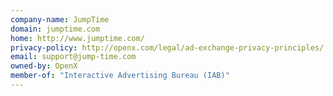 ```yaml
---
company-name: JumpTime
domain: jumptime.com
home: http://www.jumptime.com/
privacy-policy: http://openx.com/legal/ad-exchange-privacy-principles/
email: support@jump-time.com
owned-by: OpenX
member-of: "Interactive Advertising Bureau (IAB)"
---
```




